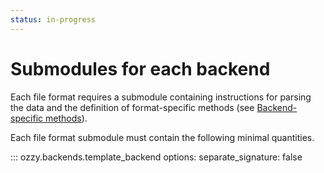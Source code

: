 ```yaml
---
status: in-progress
---
```


# Submodules for each backend

Each file format requires a submodule containing instructions for parsing the data and the definition of format-specific methods (see [Backend-specific methods](../reference/data-objects/backend-methods.md)).

Each file format submodule must contain the following minimal quantities.

::: ozzy.backends.template_backend
    options:
        separate_signature: false

